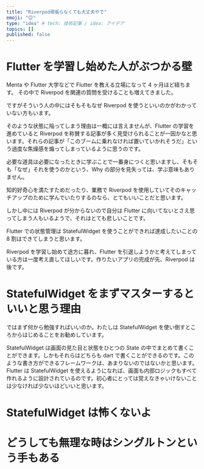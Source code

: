 ```yaml
---
title: "Riverpod頑張らなくても大丈夫やで"
emoji: "😌"
type: "idea" # tech: 技術記事 / idea: アイデア
topics: []
published: false
---
```


# Flutter を学習し始めた人がぶつかる壁

Menta や Flutter 大学などで Flutter を教える立場になって 4 ヶ月ほど経ちます。
その中で Riverpod を関連の質問を受けることも増えてきました。

ですがそういう人の中にはそもそもなぜ Riverpod を使うといいのかがわかっていない方もいます。

そのような状態に陥ってしまう理由は一概には言えませんが、Flutter の学習を進めていると Riverpod を称賛する記事が多く見受けられることが一因かなと思います。それらの記事が「このブームに乗れなければ置いていかれそうだ」という過度な焦燥感を煽ってしまっているように思うのです。

必要な道具は必要になったときに学ぶことで一番身につくと思いますし、そもそも「なぜ」それを使うのかという、Why の部分を見失っては、学ぶ意味もありません。

知的好奇心を満たすためだったり、業務で Riverpod を使用していてそのキャッチアップのために学んでいたりするのなら、とてもいいことだと思います。

しかし中には Riverpod が分からないので自分は Flutter に向いてないとさえ思ってしまう人もいるようで、それはとても悲しいことです。

Flutter での状態管理は StatefulWidget を使うことができれば達成したいことの 8 割はできてしまうと思います。

Riverpod を学習し始めて途方に暮れ、Flutter を引退しようかと考えてしまっている方は一度考え直してほしいです。作りたいアプリの完成が先、Riverpod は後です。

# StatefulWidget をまずマスターするといいと思う理由

ではまず何から勉強すればいいのか。わたしは StatefulWidget を使い倒すところからはじめることをお勧めしています。

StatefulWidget は画面の見た目と状態をひとつの State の中でまとめて書くことができます。しかもそれらはどちらも dart で書くことができるのです。このような書き方ができるフレームワークは、あまりないのではないかと思います。Flutter は StatefulWidget を使えるようになれば、画面も内部ロジックもすべて作れるように設計されているのです。初心者にとっては覚えなきゃいけないことは少なければ少ないほどいいと思います。

# StatefulWidget は怖くないよ

# どうしても無理な時はシングルトンという手もある
